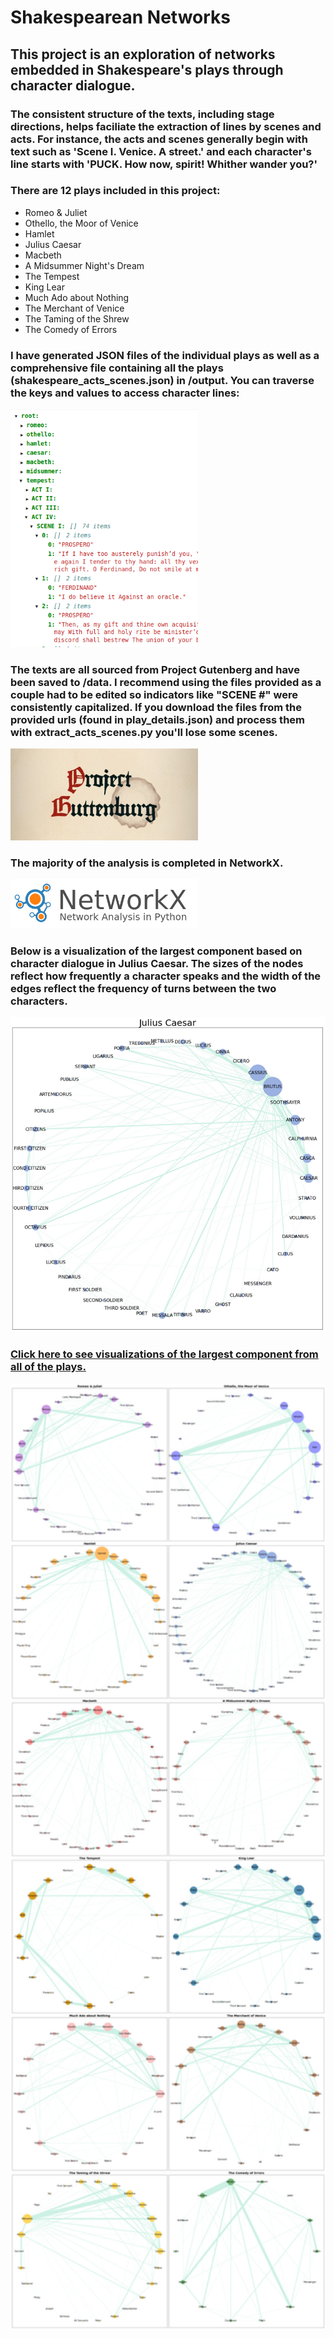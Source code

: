 # Shakespearean Networks
## This project is an exploration of networks embedded in Shakespeare's plays through character dialogue.
### The consistent structure of the texts, including stage directions, helps faciliate the extraction of lines by scenes and acts. For instance, the acts and scenes generally begin with text such as 'Scene I. Venice. A street.' and each character's line starts with 'PUCK. How now, spirit! Whither wander you?'

### There are 12 plays included in this project:
- Romeo & Juliet
- Othello, the Moor of Venice
- Hamlet
- Julius Caesar
- Macbeth
- A Midsummer Night's Dream
- The Tempest
- King Lear
- Much Ado about Nothing
- The Merchant of Venice
- The Taming of the Shrew
- The Comedy of Errors

### I have generated JSON files of the individual plays as well as a comprehensive file containing all the plays (shakespeare_acts_scenes.json) in /output. You can traverse the keys and values to access character lines:
<img src='images/json.png' width='300'>

### The texts are all sourced from Project Gutenberg and have been saved to /data. I recommend using the files provided as a couple had to be edited so indicators like "SCENE #" were consistently capitalized. If you download the files from the provided urls (found in play_details.json) and process them with extract_acts_scenes.py you'll lose some scenes.
<img src='images/project-gutenberg.jpg' width="300">

### The majority of the analysis is completed in NetworkX.
<img src='images/nx.png' width="300">

### Below is a visualization of the largest component based on character dialogue in Julius Caesar. The sizes of the nodes reflect how frequently a character speaks and the width of the edges reflect the frequency of turns between the two characters.
<img src='images/caesar.png' width="750">

### [Click here to see visualizations of the largest component from all of the plays.](https://github.com/Bcromas/shakespearean_networks/blob/main/output/all_graphs.png)
<img src='output/all_graphs.png' width="750">
